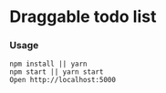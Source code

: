 # Draggable todo list

### Usage

```
npm install || yarn
npm start || yarn start
Open http://localhost:5000
```

